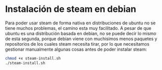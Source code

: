 # Instalación de steam en debian
Para poder usar steam de forma nativa en distribuciones de ubuntu no se tiene muchos problemas, el camino esta muy facilitado. A pesar de que ubuntu es una distribución basada en debian, no se puede decir lo mismo de esta segunda, porque debian viene con muchisimos menos paquetes y repositorios de los cuales steam necesita tirar, por lo que necesitamos gestionar manualmente algunas cosas antes de poder instalar steam:
```bash
chmod +x steam-install.sh
./steam-install.sh
```